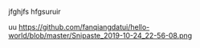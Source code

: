 jfghjfs
hfgsuruir

uu
https://github.com/fanqiangdatui/hello-world/blob/master/Snipaste_2019-10-24_22-56-08.png